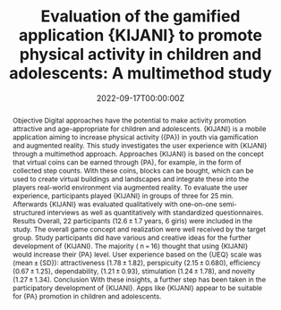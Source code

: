 ---
title: 'Evaluation of the gamified application {KIJANI} to promote physical activity in children and adolescents: A multimethod study'
authors:
- Laura Willinger
- Florian Schweizer
- Birgit Böhm
- Daniel A Scheller
- Stephan Jonas
- Renate Oberhoffer-Fritz
- Jan Müller
- Lara Marie Reimer
date: '2022-09-17T00:00:00Z'
doi: '10.1177/20552076241271861'

# Publication type.
# Accepts a single type but formatted as a YAML list (for Hugo requirements).
# Enter a publication type from the CSL standard.
publication_types: ['article-journal']

# Publication name and optional abbreviated publication name.
publication: In *DIGITAL HEALTH*

abstract: 'Objective Digital approaches have the potential to make activity promotion attractive and age-appropriate for children and adolescents. {KIJANI} is a mobile application aiming to increase physical activity ({PA}) in youth via gamification and augmented reality. This study investigates the user experience with {KIJANI} through a multimethod approach. Approaches {KIJANI} is based on the concept that virtual coins can be earned through {PA}, for example, in the form of collected step counts. With these coins, blocks can be bought, which can be used to create virtual buildings and landscapes and integrate these into the players real-world environment via augmented reality. To evaluate the user experience, participants played {KIJANI} in groups of three for 25 min. Afterwards {KIJANI} was evaluated qualitatively with one-on-one semi-structured interviews as well as quantitatively with standardized questionnaires. Results Overall, 22 participants (12.6 ± 1.7 years, 6 girls) were included in the study. The overall game concept and realization were well received by the target group. Study participants did have various and creative ideas for the further development of {KIJANI}. The majority ( n = 16) thought that using {KIJANI} would increase their {PA} level. User experience based on the {UEQ} scale was (mean ± {SD}): attractiveness (1.78 ± 1.82), perspicuity (2.15 ± 0.680), efficiency (0.67 ± 1.25), dependability, (1.21 ± 0.93), stimulation (1.24 ± 1.78), and novelty (1.27 ± 1.34). Conclusion With these insights, a further step has been taken in the participatory development of {KIJANI}. Apps like {KIJANI} appear to be suitable for {PA} promotion in children and adolescents.'

tags:
- Source Themes
featured: false

---